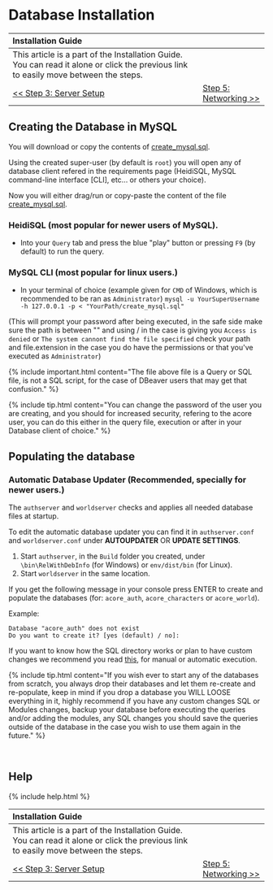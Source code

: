 # Database Installation

| Installation Guide                                                                                                                   |                                     |
| :----------------------------------------------------------------------------------------------------------------------------------- | :---------------------------------- |
| This article is a part of the Installation Guide. You can read it alone or click the previous link to easily move between the steps. |
| [<< Step 3: Server Setup](server-setup)                                                                                              | [Step 5: Networking >>](networking) |

## Creating the Database in MySQL

You will download or copy the contents of [create_mysql.sql](https://github.com/azerothcore/azerothcore-wotlk/blob/master/data/sql/create/create_mysql.sql).

Using the created super-user (by default is `root`) you will open any of database client refered in the requirements page (HeidiSQL, MySQL command-line interface [CLI], etc... or others your choice).

Now you will either drag/run or copy-paste the content of the file [create_mysql.sql](https://github.com/azerothcore/azerothcore-wotlk/blob/master/data/sql/create/create_mysql.sql).

### HeidiSQL (most popular for newer users of MySQL).
- Into your `Query` tab and press the blue "play" button or pressing `F9` (by default) to run the query.


### MySQL CLI (most popular for linux users.)
- In your terminal of choice (example given for `CMD` of Windows, which is recommended to be ran as `Administrator`) 
`mysql -u YourSuperUsername -h 127.0.0.1 -p < "YourPath/create_mysql.sql"` 

(This will prompt your password after being executed, in the safe side make sure the path is between "" and using / in the case is giving you `Access is denied` or `The system cannont find the file specified` check your path and file.extension in the case you do have the permissions or that you've executed as `Administrator`)


{% include important.html content="The file above file is a Query or SQL file, is not a SQL script, for the case of DBeaver users that may get that confusion." %}

{% include tip.html content="You can change the password of the user you are creating, and you should for increased security, refering to the acore user, you can do this either in the query file, execution or after in your Database client of choice." %}

## Populating the database

### Automatic Database Updater (Recommended, specially for newer users.)

The `authserver` and `worldserver` checks and applies all needed database files at startup.

To edit the automatic database updater you can find it in `authserver.conf` and `worldserver.conf` under **AUTOUPDATER** OR **UPDATE SETTINGS**.

1. Start `authserver`, in the `Build` folder you created, under `\bin\RelWithDebInfo` (for Windows) or `env/dist/bin` (for Linux).
2. Start `worldserver` in the same location.

If you get the following message in your console press ENTER to create and populate the databases (for: `acore_auth`, `acore_characters` or `acore_world`).

Example:
```
Database "acore_auth" does not exist
Do you want to create it? [yes (default) / no]:
```

If you want to know how the SQL directory works or plan to have custom changes we recommend you read [this](sql-directory), for manual or automatic execution.

{% include tip.html content="If you wish ever to start any of the databases from scratch, you always drop their databases and let them re-create and re-populate, keep in mind if you drop a database you WILL LOOSE everything in it, highly recommend if you have any custom changes SQL or Modules changes, backup your database before executing the queries and/or adding the modules, any SQL changes you should save the queries outside of the database in the case you wish to use them again in the future." %}


<br>

## Help

{% include help.html %}

| Installation Guide                                                                                                                   |                                     |
| :----------------------------------------------------------------------------------------------------------------------------------- | :---------------------------------- |
| This article is a part of the Installation Guide. You can read it alone or click the previous link to easily move between the steps. |
| [<< Step 3: Server Setup](server-setup)                                                                                              | [Step 5: Networking >>](networking) |
